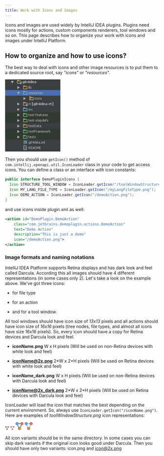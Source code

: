 ```yaml
---
title: Work with Icons and Images
---
```



Icons and images are used widely by IntelliJ IDEA plugins.
Plugins need icons mostly for actions, custom components renderers, tool windows and so on.
This page describes how to organize your work with icons and images under IntelliJ Platform.

## How to organize and how to use icons?

The best way to deal with icons and other image resources is to put them to a dedicated source root, say *"icons"* or *"resources"*.

![Icons](img/icons1.png)

Then you should use ```getIcon()``` method of ```com.intellij.openapi.util.IconLoader``` class in your code to get access icons.
You can define a class or an interface with icon constants:

```java
public interface DemoPluginIcons {
  Icon STRUCTURE_TOOL_WINDOW = IconLoader.getIcon("/toolWindowStructure.png");
  Icon MY_LANG_FILE_TYPE = IconLoader.getIcon("/myLangFileType.png");
  Icon DEMO_ACTION = IconLoader.getIcon("/demoAction.png");
}
```
and use icons inside plugin.xml as well:

```xml
<action id="DemoPlugin.DemoAction"
    class="com.jetbrains.demoplugin.actions.DemoAction"
    text="Demo Action"
    description="This is just a demo"
    icon="/demoAction.png">
</action>
```

### Image formats and naming notations

IntelliJ IDEA Platform supports Retina displays and has dark look and feel called Darcula.
According this all images should have 4 different representations (in some cases only 2).
Let's take a look on the example above.
We've got three icons:

*  for file type

*  for an action

*  and for a tool window.

All tool windows should have icon size of *13x13*  pixels and all actions should have icon size of *16x16*  pixels (tree nodes, file types, and almost all icons have size 16x16 pixels).
So, every icon should have a copy for Retina devices and Darcula look and feel.

*  **iconName.png** W x H pixels (Will be used on non-Retina devices with white look and feel)

*  **iconName@2x.png** 2\*W x 2\*H pixels (Will be used on Retina devices with white look and feel)

*  **iconName_dark.png** W x H pixels (Will be used on non-Retina devices with Darcula look and feel)

*  **iconName@2x_dark.png** 2\*W x 2\*H pixels (Will be used on Retina devices with Darcula look and feel)


IconLoader will load the icon that matches the best depending on the current&nbsp;environment.
So, always use ```IconLoader.getIcon("/iconName.png")```.
Here are examples of *toolWindowStructure.png* icon representations:


![Tool Window Structure](img/toolWindowStructure.png)
![Tool Window Structure, dark](img/toolWindowStructure_dark.png)
![Tool Window Structure, retina](img/toolWindowStructure@2x.png)
![Tool Window Structure, retina, dark](img/toolWindowStructure@2x_dark.png)

All icon variants should be in the same directory.
In some cases you can skip dark variants if the original icon looks good under Darcula.
Then you should have only two variants: icon.png and icon@2x.png

